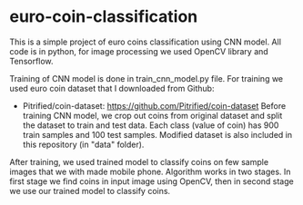 # euro-coin-classification
This is a simple project of euro coins classification using CNN model. All code is in python, for image processing we used OpenCV library and Tensorflow.

Training of CNN model is done in train_cnn_model.py file. For training we used euro coin dataset that I downloaded from Github: 
  - Pitrified/coin-dataset: https://github.com/Pitrified/coin-dataset
Before training CNN model, we crop out coins from original dataset and split the dataset to train and test data. Each class (value of coin) has 900 train samples and 100 test samples.  Modified dataset is also included in this repository (in "data" folder).

After training, we used trained model to classify coins on few sample images that we with made mobile phone. Algorithm works in two stages. In first stage we find coins in input image using OpenCV, then in second stage we use our trained model to classify coins. 


